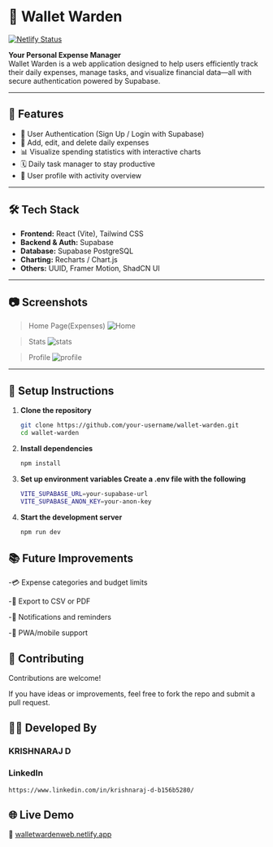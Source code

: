 # 💼 Wallet Warden

[![Netlify Status](https://api.netlify.com/api/v1/badges/de7a6d94-2efe-4d5d-807a-e7d577e4a2a3/deploy-status)](https://app.netlify.com/sites/walletwardenweb/deploys)


**Your Personal Expense Manager**  
Wallet Warden is a web application designed to help users efficiently track their daily expenses, manage tasks, and visualize financial data—all with secure authentication powered by Supabase.

---

## 🚀 Features

- 🔐 User Authentication (Sign Up / Login with Supabase)
- 💸 Add, edit, and delete daily expenses
- 📊 Visualize spending statistics with interactive charts
- 🗓️ Daily task manager to stay productive
- 🙍 User profile with activity overview

---

## 🛠️ Tech Stack

- **Frontend:** React (Vite), Tailwind CSS
- **Backend & Auth:** Supabase
- **Database:** Supabase PostgreSQL
- **Charting:** Recharts / Chart.js
- **Others:** UUID, Framer Motion, ShadCN UI

---

## 📷 Screenshots

> Home Page(Expenses)
![Home](https://github.com/user-attachments/assets/07f761b9-d5be-4041-8224-3ab4a60f39b1)

> Stats
![stats](https://github.com/user-attachments/assets/ea697d9c-7653-4d72-b904-8a96acccbf02)

> Profile
![profile](https://github.com/user-attachments/assets/1ca55d3b-006a-4ac6-982f-9f19f13d5221)

---

## 🔧 Setup Instructions

1. **Clone the repository**
   ```bash
   git clone https://github.com/your-username/wallet-warden.git
   cd wallet-warden
   ```
2. **Install dependencies**
   ```bash
   npm install
   ```
3. **Set up environment variables Create a .env file with the following**
   ```bash
   VITE_SUPABASE_URL=your-supabase-url
   VITE_SUPABASE_ANON_KEY=your-anon-key
   ```
4. **Start the development server**
   ```bash
   npm run dev
   ```
## 📚 Future Improvements

-💳 Expense categories and budget limits

-🧾 Export to CSV or PDF

-🔔 Notifications and reminders

-📱 PWA/mobile support

## 🤝 Contributing
Contributions are welcome!

If you have ideas or improvements, feel free to fork the repo and submit a pull request.

## 🧑‍💻 Developed By
### KRISHNARAJ D
### LinkedIn
```
https://www.linkedin.com/in/krishnaraj-d-b156b5280/
```
## 🌐 Live Demo

🔗 [walletwardenweb.netlify.app](https://walletwardenweb.netlify.app)
